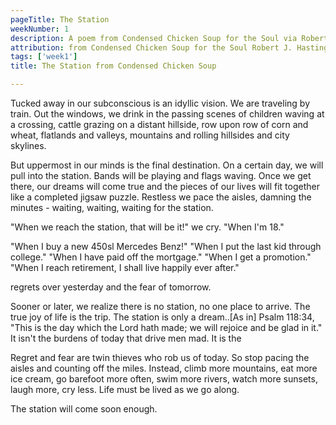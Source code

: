 ```yaml
---
pageTitle: The Station
weekNumber: 1
description: A poem from Condensed Chicken Soup for the Soul via Robert J. Hastings, Jack Canfield, Mark Victor Hansen and Patty Hansen about meaning in life.
attribution: from Condensed Chicken Soup for the Soul Robert J. Hastings Copyright 1996 by Jack Canfield, Mark Victor Hansen and Patty Hansen
tags: ['week1']
title: The Station from Condensed Chicken Soup

---
```

Tucked away in our subconscious is an idyllic vision. We are traveling by train. Out the windows, we drink in the passing scenes of children waving at a crossing, cattle grazing on a distant hillside, row upon row of corn and wheat, flatlands and valleys, mountains and rolling hillsides and city skylines.

But uppermost in our minds is the final destination. On a certain day, we will pull into the station. Bands will be playing and flags waving. Once we get there, our dreams will come true and the pieces of our lives will fit together like a completed jigsaw puzzle. Restless we pace the aisles, damning the minutes - waiting, waiting, waiting for the station.

"When we reach the station, that will be it!" we cry. "When I'm 18."

"When I buy a new 450sl Mercedes Benz!" "When I put the last kid through college." "When I have paid off the mortgage." "When I get a promotion." "When I reach retirement, I shall live happily ever after."

regrets over yesterday and the fear of tomorrow.

Sooner or later, we realize there is no station, no one place to arrive. The true joy of life is the trip. The station is only a dream..[As in] Psalm 118:34, "This is the day which the Lord hath made; we will rejoice and be glad in it." It isn't the burdens of today that drive men mad. It is the

Regret and fear are twin thieves who rob us of today. So stop pacing the aisles and counting off the miles. Instead, climb more mountains, eat more ice cream, go barefoot more often, swim more rivers, watch more sunsets, laugh more, cry less. Life must be lived as we go along.

The station will come soon enough.